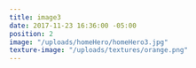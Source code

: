 ```yaml
---
title: image3
date: 2017-11-23 16:36:00 -05:00
position: 2
image: "/uploads/homeHero/homeHero3.jpg"
texture-image: "/uploads/textures/orange.png"
---
```

